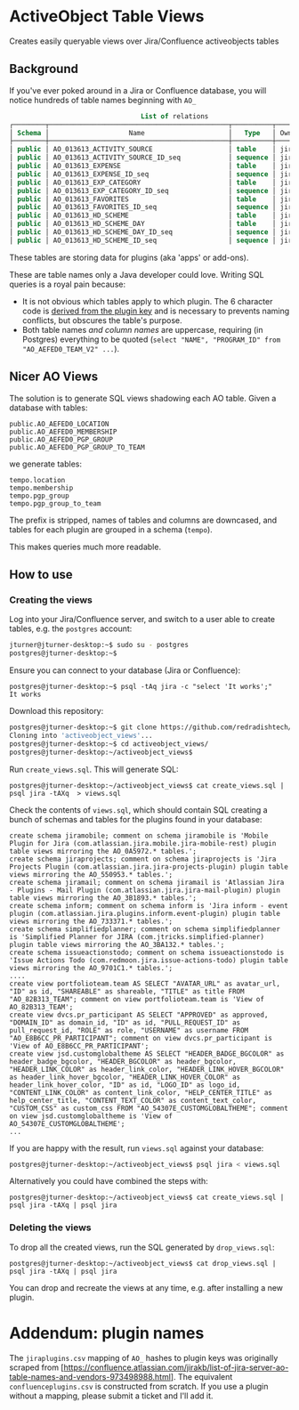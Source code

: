 # ActiveObject Table Views

Creates easily queryable views over Jira/Confluence activeobjects tables

## Background


If you've ever poked around in a Jira or Confluence database, you will notice hundreds of table names beginning with `AO_`

```sql
                                 List of relations
┌────────┬─────────────────────────────────────────────┬──────────┬──────┐
│ Schema │                    Name                     │   Type   │ Owner│
├────────┼─────────────────────────────────────────────┼──────────┼──────┤
│ public │ AO_013613_ACTIVITY_SOURCE                   │ table    │ jira │
│ public │ AO_013613_ACTIVITY_SOURCE_ID_seq            │ sequence │ jira │
│ public │ AO_013613_EXPENSE                           │ table    │ jira │
│ public │ AO_013613_EXPENSE_ID_seq                    │ sequence │ jira │
│ public │ AO_013613_EXP_CATEGORY                      │ table    │ jira │
│ public │ AO_013613_EXP_CATEGORY_ID_seq               │ sequence │ jira │
│ public │ AO_013613_FAVORITES                         │ table    │ jira │
│ public │ AO_013613_FAVORITES_ID_seq                  │ sequence │ jira │
│ public │ AO_013613_HD_SCHEME                         │ table    │ jira │
│ public │ AO_013613_HD_SCHEME_DAY                     │ table    │ jira │
│ public │ AO_013613_HD_SCHEME_DAY_ID_seq              │ sequence │ jira │
│ public │ AO_013613_HD_SCHEME_ID_seq                  │ sequence │ jira │
```
These tables are storing data for plugins (aka 'apps' or add-ons).

These are table names only a Java developer could love. Writing SQL queries is a royal pain because:
* It is not obvious which tables apply to which plugin. The 6 character code is [derived from the plugin key](https://developer.atlassian.com/server/framework/atlassian-sdk/table-names/) and is necessary to prevents naming conflicts, but obscures the table's purpose.
* Both table names _and column names_ are uppercase, requiring (in Postgres) everything to be quoted (`select "NAME", "PROGRAM_ID" from "AO_AEFED0_TEAM_V2" ...`).



## Nicer AO Views


The solution is to generate SQL views shadowing each AO table. Given a database with tables:

```
public.AO_AEFED0_LOCATION
public.AO_AEFED0_MEMBERSHIP
public.AO_AEFED0_PGP_GROUP
public.AO_AEFED0_PGP_GROUP_TO_TEAM
```

we generate tables:
```
tempo.location
tempo.membership
tempo.pgp_group
tempo.pgp_group_to_team
```

The prefix is stripped, names of tables and columns are downcased, and tables for each plugin are grouped in a schema (`tempo`).

This makes queries much more readable.


## How to use

### Creating the views


Log into your Jira/Confluence server, and switch to a user able to create tables, e.g. the `postgres` account:
```bash
jturner@jturner-desktop:~$ sudo su - postgres
postgres@jturner-desktop:~$ 
```
Ensure you can connect to your database (Jira or Confluence):
```
postgres@jturner-desktop:~$ psql -tAq jira -c "select 'It works';"
It works
```

Download this repository:

```bash
postgres@jturner-desktop:~$ git clone https://github.com/redradishtech/activeobject_views
Cloning into 'activeobject_views'...
postgres@jturner-desktop:~$ cd activeobject_views/
postgres@jturner-desktop:~/activeobject_views$ 
```

Run `create_views.sql`. This will generate SQL:

```
postgres@jturner-desktop:~/activeobject_views$ cat create_views.sql | psql jira -tAXq  > views.sql
```
Check the contents of `views.sql`, which should contain SQL creating a bunch of schemas and tables for the plugins found in your database:

```
create schema jiramobile; comment on schema jiramobile is 'Mobile Plugin for Jira (com.atlassian.jira.mobile.jira-mobile-rest) plugin table views mirroring the AO_0A5972.* tables.';
create schema jiraprojects; comment on schema jiraprojects is 'Jira Projects Plugin (com.atlassian.jira.jira-projects-plugin) plugin table views mirroring the AO_550953.* tables.';
create schema jiramail; comment on schema jiramail is 'Atlassian Jira - Plugins - Mail Plugin (com.atlassian.jira.jira-mail-plugin) plugin table views mirroring the AO_3B1893.* tables.';
create schema inform; comment on schema inform is 'Jira inform - event plugin (com.atlassian.jira.plugins.inform.event-plugin) plugin table views mirroring the AO_733371.* tables.';
create schema simplifiedplanner; comment on schema simplifiedplanner is 'Simplified Planner for JIRA (com.jtricks.simplified-planner) plugin table views mirroring the AO_3BA132.* tables.';
create schema issueactionstodo; comment on schema issueactionstodo is 'Issue Actions Todo (com.redmoon.jira.issue-actions-todo) plugin table views mirroring the AO_9701C1.* tables.';
....
create view portfolioteam.team AS SELECT "AVATAR_URL" as avatar_url, "ID" as id, "SHAREABLE" as shareable, "TITLE" as title FROM "AO_82B313_TEAM"; comment on view portfolioteam.team is 'View of AO_82B313_TEAM';
create view dvcs.pr_participant AS SELECT "APPROVED" as approved, "DOMAIN_ID" as domain_id, "ID" as id, "PULL_REQUEST_ID" as pull_request_id, "ROLE" as role, "USERNAME" as username FROM "AO_E8B6CC_PR_PARTICIPANT"; comment on view dvcs.pr_participant is 'View of AO_E8B6CC_PR_PARTICIPANT';
create view jsd.customglobaltheme AS SELECT "HEADER_BADGE_BGCOLOR" as header_badge_bgcolor, "HEADER_BGCOLOR" as header_bgcolor, "HEADER_LINK_COLOR" as header_link_color, "HEADER_LINK_HOVER_BGCOLOR" as header_link_hover_bgcolor, "HEADER_LINK_HOVER_COLOR" as header_link_hover_color, "ID" as id, "LOGO_ID" as logo_id, "CONTENT_LINK_COLOR" as content_link_color, "HELP_CENTER_TITLE" as help_center_title, "CONTENT_TEXT_COLOR" as content_text_color, "CUSTOM_CSS" as custom_css FROM "AO_54307E_CUSTOMGLOBALTHEME"; comment on view jsd.customglobaltheme is 'View of AO_54307E_CUSTOMGLOBALTHEME';
...
```

If you are happy with the result, run `views.sql` against your database:

```bash
postgres@jturner-desktop:~/activeobject_views$ psql jira < views.sql
```

Alternatively you could have combined the steps with:
```
postgres@jturner-desktop:~/activeobject_views$ cat create_views.sql | psql jira -tAXq | psql jira
```

### Deleting the views

To drop all the created views, run the SQL generated by `drop_views.sql`:
```
postgres@jturner-desktop:~/activeobject_views$ cat drop_views.sql | psql jira -tAXq | psql jira
```

You can drop and recreate the views at any time, e.g. after installing a new plugin.


# Addendum: plugin names

The `jiraplugins.csv` mapping of `AO_` hashes to plugin keys was originally scraped from [https://confluence.atlassian.com/jirakb/list-of-jira-server-ao-table-names-and-vendors-973498988.html]. The equivalent `confluenceplugins.csv` is constructed from scratch. If you use a plugin without a mapping, please submit a ticket and I'll add it.

